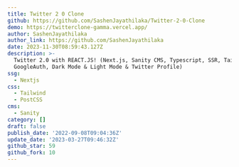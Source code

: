 ```yaml
---
title: Twitter 2 0 Clone
github: https://github.com/SashenJayathilaka/Twitter-2-0-Clone
demo: https://twitterclone-gamma.vercel.app/
author: SashenJayathilaka
author_link: https://github.com/SashenJayathilaka
date: 2023-11-30T08:59:43.127Z
description: >-
  Twitter 2.0 with REACT.JS! (Next.js, Sanity CMS, Typescript, SSR, Tailwind,
  GoogleAuth, Dark Mode & Light Mode & Twitter Profile)
ssg:
  - Nextjs
css:
  - Tailwind
  - PostCSS
cms:
  - Sanity
category: []
draft: false
publish_date: '2022-09-08T09:04:36Z'
update_date: '2023-03-27T09:46:32Z'
github_star: 59
github_fork: 10
---
```

